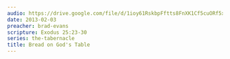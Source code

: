 ```yaml
---
audio: https://drive.google.com/file/d/1ioy61RskbpFftts8FnXK1Cf5cuORf5xR/view
date: 2013-02-03
preacher: brad-evans
scripture: Exodus 25:23-30
series: the-tabernacle
title: Bread on God's Table
---
```

